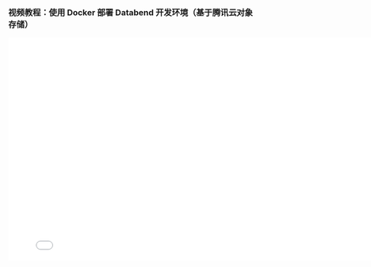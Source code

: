 ### 视频教程：使用 Docker 部署 Databend 开发环境（基于腾讯云对象存储）

<iframe 
  src="//player.bilibili.com/player.html?isOutside=true&aid=1901694159&bvid=BV1dm411d7Es&cid=1467610160&p=1&autoplay=0" 
  scrolling="no" 
  border="0" 
  frameborder="no" 
  framespacing="0" 
  allowfullscreen="true" 
  width="800" 
  height="450">
</iframe>